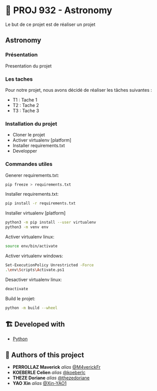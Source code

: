 # 🔆 PROJ 932 - Astronomy

Le but de ce projet est de réaliser un projet

## Astronomy

### Présentation
Presentation du projet

### Les taches

Pour notre projet, nous avons décidé de réaliser les tâches suivantes : 
- T1 : Tache 1
- T2 : Tache 2
- T3 : Tache 3

### Installation du projet

- Cloner le projet
- Activer virtualenv [platform]
- Installer requirements.txt
- Developper

### Commandes utiles

Generer requirements.txt:     
```sh
pip freeze > requirements.txt
```

Installer requirements.txt:   
```sh
pip install -r requirements.txt
```

Installer virtualenv [platform]
```sh
python3 -m pip install --user virtualenv
python3 -m venv env
```

Activer virtualenv linux:     
```sh
source env/bin/activate
```

Activer virtualenv windows:   
```sh
Set-ExecutionPolicy Unrestricted -Force
.\env\Scripts\Activate.ps1
```

Desactiver virtualenv linux:   
```sh
deactivate
```

Build le projet:              
```sh
python -m build --wheel
```


## 🏗️ **Developed with**

* [Python](https://www.python.org/)

## 💪 **Authors of this project**

* **PERROLLAZ Maverick** _alias_ [@M4verickFr](https://github.com/M4verickFr)
* **KOEBERLE Celien** _alias_ [@koeberlc](https://github.com/koeberlc)
* **THEZE Doriane** _alias_ [@thezedoriane](https://github.com/thezedoriane)
* **YAO Xin** _alias_ [@Xin-YAO1](https://github.com/Xin-YAO1)

